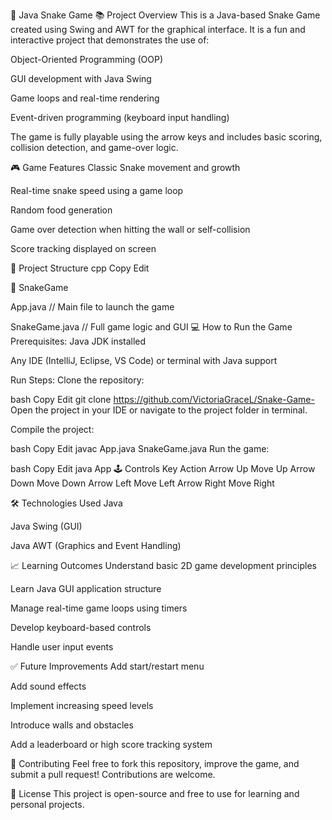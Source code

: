 🐍 Java Snake Game
📚 Project Overview
This is a Java-based Snake Game created using Swing and AWT for the graphical interface. It is a fun and interactive project that demonstrates the use of:

Object-Oriented Programming (OOP)

GUI development with Java Swing

Game loops and real-time rendering

Event-driven programming (keyboard input handling)

The game is fully playable using the arrow keys and includes basic scoring, collision detection, and game-over logic.

🎮 Game Features
Classic Snake movement and growth

Real-time snake speed using a game loop

Random food generation

Game over detection when hitting the wall or self-collision

Score tracking displayed on screen


📂 Project Structure
cpp
Copy
Edit

📁 SnakeGame

App.java           // Main file to launch the game

SnakeGame.java     // Full game logic and GUI
💻 How to Run the Game
Prerequisites:
Java JDK installed

Any IDE (IntelliJ, Eclipse, VS Code) or terminal with Java support

Run Steps:
Clone the repository:

bash
Copy
Edit
git clone https://github.com/VictoriaGraceL/Snake-Game-
Open the project in your IDE or navigate to the project folder in terminal.

Compile the project:

bash
Copy
Edit
javac App.java SnakeGame.java
Run the game:

bash
Copy
Edit
java App
🕹️ Controls
Key	Action
Arrow Up	Move Up
Arrow Down	Move Down
Arrow Left	Move Left
Arrow Right	Move Right

🛠️ Technologies Used
Java

Java Swing (GUI)

Java AWT (Graphics and Event Handling)

📈 Learning Outcomes
Understand basic 2D game development principles

Learn Java GUI application structure

Manage real-time game loops using timers

Develop keyboard-based controls

Handle user input events

✅ Future Improvements
Add start/restart menu

Add sound effects

Implement increasing speed levels

Introduce walls and obstacles

Add a leaderboard or high score tracking system

🤝 Contributing
Feel free to fork this repository, improve the game, and submit a pull request! Contributions are welcome.

📄 License
This project is open-source and free to use for learning and personal projects.
